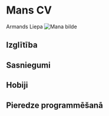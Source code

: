 # Mans CV
Armands Liepa
![Mana bilde](https://drive.google.com/file/d/1Amphf4QlLy59afN1kZVMOqcZsYgY1oMR/view?usp=sharing)
## Izglītība


## Sasniegumi


## Hobiji


## Pieredze programmēšanā